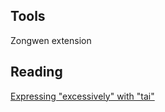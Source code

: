 ## Tools
Zongwen extension

## Reading
[Expressing "excessively" with "tai"](https://resources.allsetlearning.com/chinese/grammar/Expressing_%22excessively%22_with_%22tai%22)

